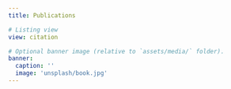 ```yaml
---
title: Publications

# Listing view
view: citation

# Optional banner image (relative to `assets/media/` folder).
banner:
  caption: ''
  image: 'unsplash/book.jpg'
---
```


